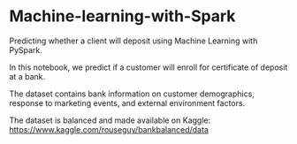 # Machine-learning-with-Spark
Predicting whether a client will deposit using Machine Learning with PySpark.

In this notebook, we predict if a customer will enroll for certificate of deposit at a bank. 

The dataset contains bank information on customer demographics, response to marketing events, 
and external environment factors. 

The dataset is balanced and made available on Kaggle: https://www.kaggle.com/rouseguy/bankbalanced/data
